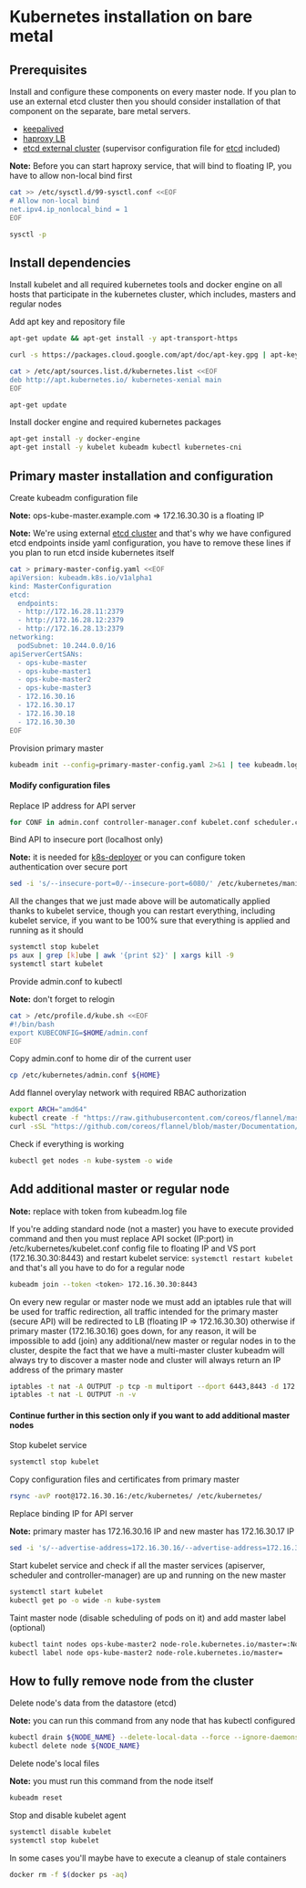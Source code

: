 Kubernetes installation on bare metal
===


Prerequisites
---

Install and configure these components on every master node.
If you plan to use an external etcd cluster then you should consider installation of that component on the separate, bare metal servers.

- [keepalived](./keepalived/keepalived.conf)
- [haproxy LB](./haproxy/haproxy.cfg)
- [etcd external cluster](https://coreos.com/etcd/docs/latest/v2/clustering.html) (supervisor configuration file for [etcd](./etcd/etcd.conf) included)

**Note:** Before you can start haproxy service, that will bind to floating IP, you have to allow non-local bind first
```bash
cat >> /etc/sysctl.d/99-sysctl.conf <<EOF
# Allow non-local bind
net.ipv4.ip_nonlocal_bind = 1
EOF

sysctl -p
```


Install dependencies
---

Install kubelet and all required kubernetes tools and docker engine on all hosts that participate in the kubernetes cluster,
which includes, masters and regular nodes

Add apt key and repository file
```bash
apt-get update && apt-get install -y apt-transport-https

curl -s https://packages.cloud.google.com/apt/doc/apt-key.gpg | apt-key add -

cat > /etc/apt/sources.list.d/kubernetes.list <<EOF
deb http://apt.kubernetes.io/ kubernetes-xenial main
EOF

apt-get update
```

Install docker engine and required kubernetes packages
```bash
apt-get install -y docker-engine
apt-get install -y kubelet kubeadm kubectl kubernetes-cni
```


Primary master installation and configuration
---

Create kubeadm configuration file

**Note:** ops-kube-master.example.com => 172.16.30.30 is a floating IP

**Note:** We're using external [etcd cluster](https://coreos.com/etcd/docs/latest/v2/clustering.html) and that's why we have configured etcd endpoints inside yaml configuration, you have to remove these lines if you plan to run etcd inside kubernetes itself
```bash
cat > primary-master-config.yaml <<EOF
apiVersion: kubeadm.k8s.io/v1alpha1
kind: MasterConfiguration
etcd:
  endpoints:
  - http://172.16.28.11:2379
  - http://172.16.28.12:2379
  - http://172.16.28.13:2379
networking:
  podSubnet: 10.244.0.0/16
apiServerCertSANs:
  - ops-kube-master
  - ops-kube-master1
  - ops-kube-master2
  - ops-kube-master3
  - 172.16.30.16
  - 172.16.30.17
  - 172.16.30.18
  - 172.16.30.30
EOF
```

Provision primary master
```bash
kubeadm init --config=primary-master-config.yaml 2>&1 | tee kubeadm.log
```

#### Modify configuration files

Replace IP address for API server
```bash
for CONF in admin.conf controller-manager.conf kubelet.conf scheduler.conf; do sed -i 's/172.16.30.16:6443/172.16.30.30:8443/' /etc/kubernetes/${CONF}; done
```

Bind API to insecure port (localhost only)

**Note:** it is needed for [k8s-deployer](../README.md) or you can configure token authentication over secure port
```bash
sed -i 's/--insecure-port=0/--insecure-port=6080/' /etc/kubernetes/manifests/kube-apiserver.yaml
```

All the changes that we just made above will be automatically applied thanks to kubelet service,
though you can restart everything, including kubelet service, if you want to be 100% sure that everything is applied and running as it should

```bash
systemctl stop kubelet
ps aux | grep [k]ube | awk '{print $2}' | xargs kill -9
systemctl start kubelet
```

Provide admin.conf to kubectl

**Note:** don't forget to relogin
```bash
cat > /etc/profile.d/kube.sh <<EOF
#!/bin/bash
export KUBECONFIG=$HOME/admin.conf
EOF
```

Copy admin.conf to home dir of the current user
```bash
cp /etc/kubernetes/admin.conf ${HOME}
```

Add flannel overylay network with required RBAC authorization
```bash
export ARCH="amd64"
kubectl create -f "https://raw.githubusercontent.com/coreos/flannel/master/Documentation/kube-flannel-rbac.yml"
curl -sSL "https://github.com/coreos/flannel/blob/master/Documentation/kube-flannel.yml?raw=true" | sed "s/amd64/${ARCH}/g" | kubectl create -f -
```

Check if everything is working
```bash
kubectl get nodes -n kube-system -o wide
```


Add additional master or regular node
---

**Note:** replace <token> with token from kubeadm.log file

If you're adding standard node (not a master) you have to execute provided command and
then you must replace API socket (IP:port) in /etc/kubernetes/kubelet.conf config file to floating IP and VS port (172.16.30.30:8443) and restart kubelet service: `systemctl restart kubelet` and that's all you have to do for a regular node
```bash
kubeadm join --token <token> 172.16.30.30:8443
```

On every new regular or master node we must add an iptables rule that will be used for traffic redirection, all traffic intended for the primary master (secure API) will be redirected to LB (floating IP => 172.16.30.30) otherwise if primary master (172.16.30.16) goes down, for any reason, it will be impossible to add (join) any additional/new master or regular nodes in to the cluster, despite the fact that we have a multi-master cluster kubeadm will always try to discover a master node and cluster will always return an IP address of the primary master
```bash
iptables -t nat -A OUTPUT -p tcp -m multiport --dport 6443,8443 -d 172.16.30.16 -j DNAT --to-destination 172.16.30.30:8443
iptables -t nat -L OUTPUT -n -v
```

#### Continue further in this section only if you want to add additional master nodes

Stop kubelet service
```bash
systemctl stop kubelet
```

Copy configuration files and certificates from primary master
```bash
rsync -avP root@172.16.30.16:/etc/kubernetes/ /etc/kubernetes/
```

Replace binding IP for API server

**Note:** primary master has 172.16.30.16 IP and new master has 172.16.30.17 IP
```bash
sed -i 's/--advertise-address=172.16.30.16/--advertise-address=172.16.30.17/' /etc/kubernetes/manifests/kube-apiserver.yaml
```

Start kubelet service and check if all the master services (apiserver, scheduler and controller-manager) are up and running on the new master
```bash
systemctl start kubelet
kubectl get po -o wide -n kube-system
```

Taint master node (disable scheduling of pods on it) and add master label (optional)
```bash
kubectl taint nodes ops-kube-master2 node-role.kubernetes.io/master=:NoSchedule
kubectl label node ops-kube-master2 node-role.kubernetes.io/master=
```


How to fully remove node from the cluster
---

Delete node's data from the datastore (etcd)

**Note:** you can run this command from any node that has kubectl configured
```bash
kubectl drain ${NODE_NAME} --delete-local-data --force --ignore-daemonsets
kubectl delete node ${NODE_NAME}
```

Delete node's local files

**Note:** you must run this command from the node itself
```bash
kubeadm reset
```

Stop and disable kubelet agent
```bash
systemctl disable kubelet
systemctl stop kubelet
```

In some cases you'll maybe have to execute a cleanup of stale containers
```bash
docker rm -f $(docker ps -aq)
```
